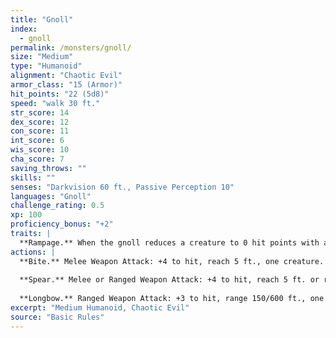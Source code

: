 ```yaml
---
title: "Gnoll"
index:
  - gnoll
permalink: /monsters/gnoll/
size: "Medium"
type: "Humanoid"
alignment: "Chaotic Evil"
armor_class: "15 (Armor)"
hit_points: "22 (5d8)"
speed: "walk 30 ft."
str_score: 14
dex_score: 12
con_score: 11
int_score: 6
wis_score: 10
cha_score: 7
saving_throws: ""
skills: ""
senses: "Darkvision 60 ft., Passive Perception 10"
languages: "Gnoll"
challenge_rating: 0.5
xp: 100
proficiency_bonus: "+2"
traits: |
  **Rampage.** When the gnoll reduces a creature to 0 hit points with a melee attack on its turn, the gnoll can take a bonus action to move up to half its speed and make a bite attack.
actions: |
  **Bite.** Melee Weapon Attack: +4 to hit, reach 5 ft., one creature. Hit: 4 (1d4 + 2) piercing damage.
  
  **Spear.** Melee or Ranged Weapon Attack: +4 to hit, reach 5 ft. or range 20/60 ft., one target. Hit: 5 (1d6 + 2) piercing damage, or 6 (1d8 + 2) piercing damage if used with two hands to make a melee attack.
  
  **Longbow.** Ranged Weapon Attack: +3 to hit, range 150/600 ft., one target. Hit: 5 (1d8 + 1) piercing damage.
excerpt: "Medium Humanoid, Chaotic Evil"
source: "Basic Rules"
---
```

